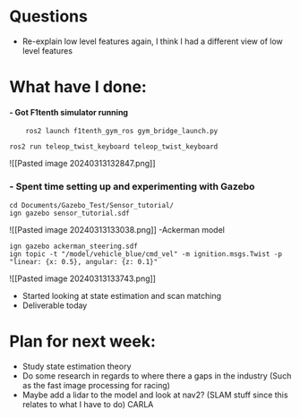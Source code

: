 # Questions
- Re-explain low level features again, I think I had a different view of low level features
# What have I done:
#### - Got F1tenth simulator running
```
	ros2 launch f1tenth_gym_ros gym_bridge_launch.py
```
```
ros2 run teleop_twist_keyboard teleop_twist_keyboard
```
![[Pasted image 20240313132847.png]]
### - Spent time setting up and experimenting with Gazebo
```
cd Documents/Gazebo_Test/Sensor_tutorial/
ign gazebo sensor_tutorial.sdf
```
![[Pasted image 20240313133038.png]]
-Ackerman model
```
ign gazebo ackerman_steering.sdf
ign topic -t "/model/vehicle_blue/cmd_vel" -m ignition.msgs.Twist -p "linear: {x: 0.5}, angular: {z: 0.1}"
```
![[Pasted image 20240313133743.png]]
- Started looking at state estimation and scan matching
- Deliverable today


# Plan for next week:
 - Study state estimation theory
 - Do some research in regards to where there a gaps in the industry (Such as the fast image processing for racing)
 - Maybe add a lidar to the model and look at nav2? (SLAM stuff since this relates to what I have to do)
CARLA

